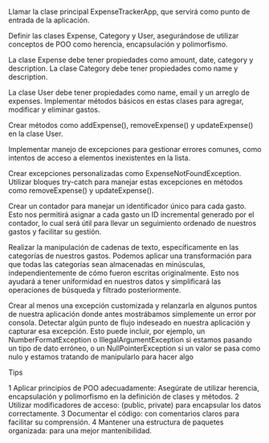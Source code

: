 Llamar la clase principal ExpenseTrackerApp, que servirá como punto de entrada
de la aplicación.

Definir las clases Expense, Category y User, asegurándose de utilizar conceptos
de POO como herencia, encapsulación y polimorfismo.

La clase Expense debe tener propiedades como amount, date, category y description.
La clase Category debe tener propiedades como name y description.

La clase User debe tener propiedades como name, email y un arreglo de expenses.
Implementar métodos básicos en estas clases para agregar, modificar y eliminar
gastos.

Crear métodos como addExpense(), removeExpense() y updateExpense() en la clase User.

Implementar manejo de excepciones para gestionar errores comunes, como intentos
de acceso a elementos inexistentes en la lista.

Crear excepciones personalizadas como ExpenseNotFoundException.
Utilizar bloques try-catch para manejar estas excepciones en métodos como
removeExpense() y updateExpense().

Crear un contador para manejar un identificador único para cada gasto. Esto nos
permitirá asignar a cada gasto un ID incremental generado por el contador,
lo cual será útil para llevar un seguimiento ordenado de nuestros gastos y
facilitar su gestión.

Realizar la manipulación de cadenas de texto, específicamente en las categorías
de nuestros gastos. Podemos aplicar una transformación para que todas las
categorías sean almacenadas en minúsculas, independientemente de cómo fueron
escritas originalmente.
Esto nos ayudará a tener uniformidad en nuestros datos y simplificará las
operaciones de búsqueda y filtrado posteriormente.

Crear al menos una excepción customizada y relanzarla en algunos puntos de
nuestra aplicación donde antes mostrábamos simplemente un error por consola.
Detectar algún punto de flujo indeseado en nuestra aplicación y capturar esa
excepción. Esto puede incluir, por ejemplo, un NumberFormatException o
IllegalArgumentException si estamos pasando un tipo de dato erróneo,
o un NullPointerException si un valor se pasa como nulo y estamos tratando
de manipularlo para hacer algo


Tips

1 Aplicar principios de POO adecuadamente: Asegúrate de utilizar herencia,
encapsulación y polimorfismo en la definición de clases y métodos.
2 Utilizar modificadores de acceso: (public, private) para encapsular los datos correctamente.
3 Documentar el código: con comentarios claros para facilitar su comprensión.
4 Mantener una estructura de paquetes organizada: para una mejor mantenibilidad.

